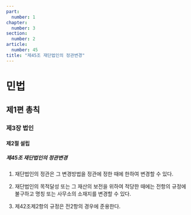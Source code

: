 ```yaml
---
part:
  number: 1
chapter:
  number: 3
section:
  number: 2
article:
  number: 45
title: "제45조 재단법인의 정관변경"
---
```

# 민법

## 제1편 총칙

### 제3장 법인

#### 제2절 설립

##### 제45조 재단법인의 정관변경

1. 재단법인의 정관은 그 변경방법을 정관에 정한 때에 한하여 변경할 수 있다.

2. 재단법인의 목적달성 또는 그 재산의 보전을 위하여 적당한 때에는 전항의 규정에 불구하고 명칭 또는 사무소의 소재지를 변경할 수 있다.

3. 제42조제2항의 규정은 전2항의 경우에 준용한다.

